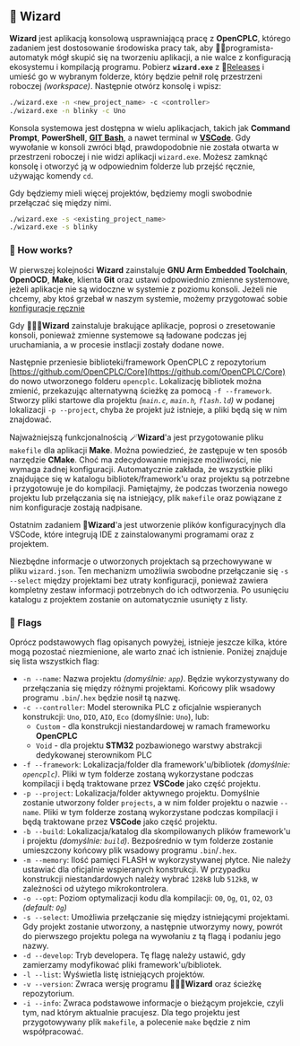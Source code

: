 ## 🔮 Wizard

**Wizard** jest aplikacją konsolową usprawniającą pracę z **OpenCPLC**, którego zadaniem jest dostosowanie środowiska pracy tak, aby 👨‍💻programista-automatyk mógł skupić się na tworzeniu aplikacji, a nie walce z konfiguracją ekosystemu i kompilacją programu. Pobierz **`wizard.exe`** z 🚀[Releases](https://github.com/OpenCPLC/Wizard/releases) i umieść go w wybranym folderze, który będzie pełnił rolę przestrzeni roboczej _(workspace)_. Następnie otwórz konsolę i wpisz:

```bash
./wizard.exe -n <new_project_name> -c <controller>
./wizard.exe -n blinky -c Uno
```

Konsola systemowa jest dostępna w wielu aplikacjach, takich jak **Command Prompt**, **PowerShell**, [**GIT Bash**](https://git-scm.com/downloads), a nawet terminal w [**VSCode**](https://code.visualstudio.com/). Gdy wywołanie w konsoli zwróci błąd, prawdopodobnie nie została otwarta w przestrzeni roboczej i nie widzi aplikacji `wizard.exe`. Możesz zamknąć konsolę i otworzyć ją w odpowiednim folderze lub przejść ręcznie, używając komendy `cd`.

Gdy będziemy mieli więcej projektów, będziemy mogli swobodnie przełączać się między nimi.

```bash
./wizard.exe -s <existing_project_name>
./wizard.exe -s blinky
```

### 🤔 How works?

W pierwszej kolejności **Wizard** zainstaluje **GNU Arm Embedded Toolchain**, **OpenOCD**, **Make**, klienta **Git** oraz ustawi odpowiednio zmienne systemowe, jeżeli aplikacje nie są widoczne w systemie z poziomu konsoli. Jeżeli nie chcemy, aby ktoś grzebał w naszym systemie, możemy przygotować sobie [konfiguracje ręcznie](self-installed.md)

Gdy 🧙🏼‍♂️**Wizard** zainstaluje brakujące aplikacje, poprosi o zresetowanie konsoli, ponieważ zmienne systemowe są ładowane podczas jej uruchamiania, a w procesie instlacji zostały dodane nowe.

Następnie przeniesie biblioteki/framework OpenCPLC z repozytorium [https://github.com/OpenCPLC/Core](https://github.com/OpenCPLC/Core) do nowo utworzonego folderu `opencplc`. Lokalizację bibliotek można zmienić, przekazując alternatywną ścieżkę za pomocą `-f --framework`. Stworzy pliki startowe dla projektu _(`main.c`, `main.h`, `flash.ld`)_ w podanej lokalizacji `-p --project`, chyba że projekt już istnieje, a pliki będą się w nim znajdować.

Najważniejszą funkcjonalnością 🪄**Wizard**'a jest przygotowanie pliku `makefile` dla aplikacji **Make**. Można powiedzieć, że zastępuje w ten sposób narzędzie **CMake**. Choć ma zdecydowanie mniejsze możliwości, nie wymaga żadnej konfiguracji. Automatycznie zakłada, że wszystkie pliki znajdujące się w katalogu bibliotek/framework'u oraz projektu są potrzebne i przygotowuje je do kompilacji. Pamiętajmy, że podczas tworzenia nowego projektu lub przełączania się na istniejący, plik `makefile` oraz powiązane z nim konfiguracje zostają nadpisane.

Ostatnim zadaniem 🔮**Wizard**'a jest utworzenie plików konfiguracyjnych dla VSCode, które integrują IDE z zainstalowanymi programami oraz z projektem.

Niezbędne informacje o utworzonych projektach są przechowywane w pliku `wizard.json`. Ten mechanizm umożliwia swobodne przełączanie się `-s --select` między projektami bez utraty konfiguracji, ponieważ zawiera kompletny zestaw informacji potrzebnych do ich odtworzenia. Po usunięciu katalogu z projektem zostanie on automatycznie usunięty z listy.

### 🚩 Flags

Oprócz podstawowych flag opisanych powyżej, istnieje jeszcze kilka, które mogą pozostać niezmienione, ale warto znać ich istnienie. Poniżej znajduje się lista wszystkich flag:

- `-n --name`: Nazwa projektu _(domyślnie: `app`)_. Będzie wykorzystywany do przełączania się między różnymi projektami. Końcowy plik wsadowy programu `.bin`/`.hex` będzie nosił tą nazwę.
- `-c --controller`: Model sterownika PLC z oficjalnie wspieranych konstrukcji: `Uno`, `DIO`, `AIO`, `Eco` (domyślnie: `Uno`), lub:
  - `Custom` - dla konstrukcji niestandardowej w ramach frameworku **OpenCPLC**
  - `Void` - dla projektu **STM32** pozbawionego warstwy abstrakcji dedykowanej sterownikom PLC
- `-f --framework`: Lokalizacja/folder dla framework'u/bibliotek _(domyślnie: `opencplc`)_. Pliki w tym folderze zostaną wykorzystane podczas kompilacji i będą traktowane przez **VSCode** jako część projektu.
- `-p --project`: Lokalizacja/folder aktywnego projektu. Domyślnie zostanie utworzony folder `projects`, a w nim folder projektu o nazwie `--name`. Pliki w tym folderze zostaną wykorzystane podczas kompilacji i będą traktowane przez **VSCode** jako część projektu.
- `-b --build`: Lokalizacja/katalog dla skompilowanych plików framework'u i projektu _(domyślnie: `build`)_. Bezpośrednio w tym folderze zostanie umieszczony końcowy plik wsadowy programu `.bin`/`.hex`.
- `-m --memory`: Ilość pamięci FLASH w wykorzystywanej płytce. Nie należy ustawiać dla oficjalnie wspieranych konstrukcji. W przypadku konstrukcji niestandardowych należy wybrać `128kB` lub `512kB`, w zależności od użytego mikrokontrolera.
- `-o --opt`: Poziom optymalizacji kodu dla kompilacji: `O0`, `Og`, `O1`, `O2`, `O3` _(default: `Og`)_
- `-s --select`: Umożliwia przełączanie się między istniejącymi projektami. Gdy projekt zostanie utworzony, a następnie utworzymy nowy, powrót do pierwszego projektu polega na wywołaniu z tą flagą i podaniu jego nazwy.
- `-d --develop`: Tryb developera. Tę flagę należy ustawić, gdy zamierzamy modyfikować pliki framework'u/bibliotek.
- `-l --list`: Wyświetla listę istniejących projektów.
- `-v --version`: Zwraca wersję programu 🧙🏼‍♂️**Wizard** oraz ścieżkę repozytorium.
- `-i --info`: Zwraca podstawowe informacje o bieżącym projekcie, czyli tym, nad którym aktualnie pracujesz. Dla tego projektu jest przygotowywany plik `makefile`, a polecenie `make` będzie z nim współpracować.
